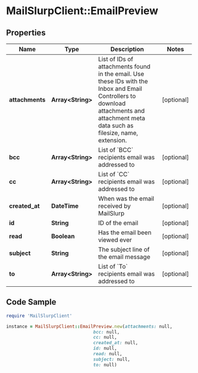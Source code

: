 # MailSlurpClient::EmailPreview

## Properties

Name | Type | Description | Notes
------------ | ------------- | ------------- | -------------
**attachments** | **Array&lt;String&gt;** | List of IDs of attachments found in the email. Use these IDs with the Inbox and Email Controllers to download attachments and attachment meta data such as filesize, name, extension. | [optional] 
**bcc** | **Array&lt;String&gt;** | List of &#x60;BCC&#x60; recipients email was addressed to | [optional] 
**cc** | **Array&lt;String&gt;** | List of &#x60;CC&#x60; recipients email was addressed to | [optional] 
**created_at** | **DateTime** | When was the email received by MailSlurp | [optional] 
**id** | **String** | ID of the email | [optional] 
**read** | **Boolean** | Has the email been viewed ever | [optional] 
**subject** | **String** | The subject line of the email message | [optional] 
**to** | **Array&lt;String&gt;** | List of &#x60;To&#x60; recipients email was addressed to | [optional] 

## Code Sample

```ruby
require 'MailSlurpClient'

instance = MailSlurpClient::EmailPreview.new(attachments: null,
                                 bcc: null,
                                 cc: null,
                                 created_at: null,
                                 id: null,
                                 read: null,
                                 subject: null,
                                 to: null)
```


